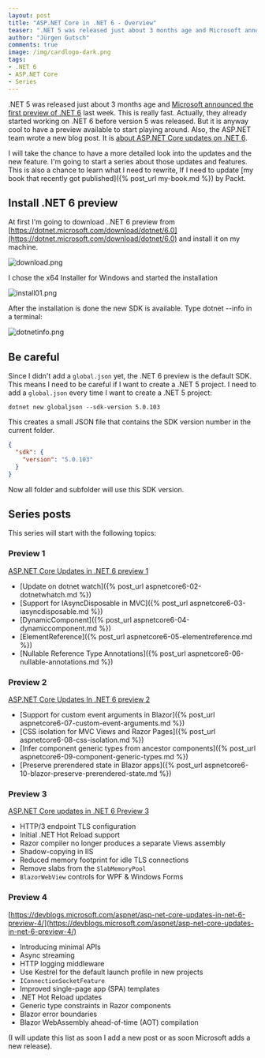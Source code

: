 ```yaml
---
layout: post
title: "ASP.​NET Core in .NET 6 - Overview"
teaser: ".NET 5 was released just about 3 months age and Microsoft announced the first preview of .NET 6 last week. This is really fast. Actually they already started working on .NET 6 before version 5 was released. But it is anyway cool to have a preview available to start playing around. Also the ASP.NET team wrote a new blog post. It is about ASP.NET Core updates on .NET 6. I will take the chance to have more detailed look into the updates and the new feature. I'm going to start a series about those updates and features."
author: "Jürgen Gutsch"
comments: true
image: /img/cardlogo-dark.png
tags: 
- .NET 6
- ASP.NET Core
- Series
---
```


.NET 5 was released just about 3 months age and [Microsoft announced the first preview of .NET 6](https://devblogs.microsoft.com/dotnet/announcing-net-6-preview-1/) last week. This is really fast. Actually, they already started working on .NET 6 before version 5 was released. But it is anyway cool to have a preview available to start playing around. Also, the ASP.NET team wrote a new blog post. It is [about ASP.NET Core updates on .NET 6](https://devblogs.microsoft.com/aspnet/asp-net-core-updates-in-net-6-preview-1/).

I will take the chance to have a more detailed look into the updates and the new feature. I'm going to start a series about those updates and features. This is also a chance to learn what I need to rewrite, If I need to update [my book that recently got published]({% post_url my-book.md %}) by Packt.

## Install .NET 6 preview

At first I'm going to download ..NET 6 preview from [https://dotnet.microsoft.com/download/dotnet/6.0](https://dotnet.microsoft.com/download/dotnet/6.0) and  install it on my machine.

![download.png]({{site.baseurl}}/img/aspnetcore6/download.png)

I chose the x64 Installer for Windows and started the installation

![install01.png]({{site.baseurl}}/img/aspnetcore6/install01.png)

After the installation is done the new SDK is available. Type dotnet --info in a terminal:

![dotnetinfo.png]({{site.baseurl}}/img/aspnetcore6/dotnetinfo.png)

## Be careful

Since I didn't add a `global.json` yet, the .NET 6 preview is the default SDK. This means I need to be careful if I want to create a .NET 5 project. I need to add a `global.json` every time I want to create a .NET 5 project:

```shell
dotnet new globaljson --sdk-version 5.0.103
```

This creates a small JSON file that contains the SDK version number in the current folder.

```json
{
  "sdk": {
    "version": "5.0.103"
  }
}
```

Now all folder and subfolder will use this SDK version.

## Series posts

This series will start with the following topics:

### Preview 1

[ASP.NET Core Updates in .NET 6 preview 1](https://devblogs.microsoft.com/aspnet/asp-net-core-updates-in-net-6-preview-1/)

* [Update on dotnet watch]({% post_url aspnetcore6-02-dotnetwhatch.md %})
* [Support for IAsyncDisposable in MVC]({% post_url aspnetcore6-03-iasyncdisposable.md %})
* [DynamicComponent]({% post_url aspnetcore6-04-dynamiccomponent.md %})
* [ElementReference]({% post_url aspnetcore6-05-elementreference.md %})
* [Nullable Reference Type Annotations]({% post_url aspnetcore6-06-nullable-annotations.md %})

### Preview 2

[ASP.NET Core Updates In .NET 6 preview 2](https://devblogs.microsoft.com/aspnet/asp-net-core-updates-in-net-6-preview-2/)

- [Support for custom event arguments in Blazor]({% post_url aspnetcore6-07-custom-event-arguments.md %})
- [CSS isolation for MVC Views and Razor Pages]({% post_url aspnetcore6-08-css-isolation.md %})
- [Infer component generic types from ancestor components]({% post_url aspnetcore6-09-component-generic-types.md %})
- [Preserve prerendered state in Blazor apps]({% post_url aspnetcore6-10-blazor-preserve-prerendered-state.md %})

### Preview 3

[ASP.NET Core updates in .NET 6 Preview 3](https://devblogs.microsoft.com/aspnet/asp-net-core-updates-in-net-6-preview-3/)

* HTTP/3 endpoint TLS configuration
* Initial .NET Hot Reload support
* Razor compiler no longer produces a separate Views assembly
* Shadow-copying in IIS
* Reduced memory footprint for idle TLS connections
* Remove slabs from the `SlabMemoryPool`
* `BlazorWebView` controls for WPF & Windows Forms

### Preview 4

[https://devblogs.microsoft.com/aspnet/asp-net-core-updates-in-net-6-preview-4/](https://devblogs.microsoft.com/aspnet/asp-net-core-updates-in-net-6-preview-4/)

- Introducing minimal APIs
- Async streaming
- HTTP logging middleware
- Use Kestrel for the default launch profile in new projects
- `IConnectionSocketFeature`
- Improved single-page app (SPA) templates
- .NET Hot Reload updates
- Generic type constraints in Razor components
- Blazor error boundaries
- Blazor WebAssembly ahead-of-time (AOT) compilation

(I will update this list as soon I add a new post or as soon Microsoft adds a new release).
